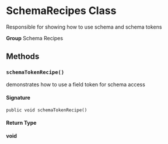 # SchemaRecipes Class

Responsible for showing how to use schema and schema tokens

**Group** Schema Recipes

## Methods
### `schemaTokenRecipe()`

demonstrates how to use a field token for schema access

#### Signature
```apex
public void schemaTokenRecipe()
```

#### Return Type
**void**
